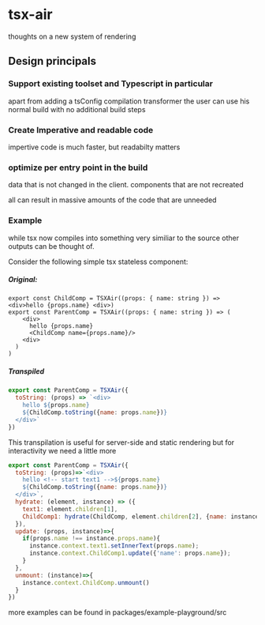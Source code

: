 # tsx-air
thoughts on a new system of rendering

## Design principals

### Support existing toolset and Typescript in particular
apart from adding a tsConfig compilation transformer the user can use his normal build with no additional build steps

### Create Imperative and readable code
impertive code is much faster, but readabilty matters

### optimize per entry point in the build
data that is not changed in the client.
components that are not recreated


all can result in massive amounts of the code that are unneeded

### Example


while tsx now compiles into something very similiar to the source other outputs can be thought of.


Consider the following simple tsx stateless component:
##### Original:
```tsx
export const ChildComp = TSXAir((props: { name: string }) => <div>hello {props.name} <div>)
export const ParentComp = TSXAir((props: { name: string }) => (
    <div>
      hello {props.name}
      <ChildComp name={props.name}/>
    <div>
  )
)
```
##### Transpiled
```js
export const ParentComp = TSXAir({
  toString: (props) => `<div>
    hello ${props.name}
    ${ChildComp.toString({name: props.name})}
  </div>`
})
```
This transpilation is useful for server-side and static rendering but for interactivity we need a little more

```js
export const ParentComp = TSXAir({
  toString: (props)=>`<div>
    hello <!-- start text1 -->${props.name}
    ${ChildComp.toString({name: props.name})}
  </div>`,
  hydrate: (element, instance) => ({
    text1: element.children[1],
    ChildComp1: hydrate(ChildComp, element.children[2], {name: instance.props.name})
  }),
  update: (props, instance)=>{
    if(props.name !== instance.props.name){
      instance.context.text1.setInnerText(props.name);
      instance.context.ChildComp1.update({'name': props.name});
    }
  },
  unmount: (instance)=>{
    instance.context.ChildComp.unmount()
  }
})

```

more examples can be found in packages/example-playground/src